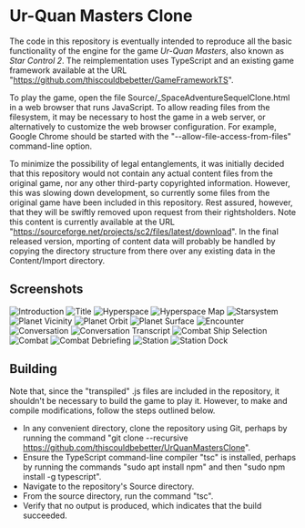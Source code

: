 Ur-Quan Masters Clone
=====================

The code in this repository is eventually intended to reproduce all the basic functionality of the engine for the game _Ur-Quan Masters_, also known as _Star Control 2_.  The reimplementation uses TypeScript and an existing game framework available at the URL "https://github.com/thiscouldbebetter/GameFrameworkTS".

To play the game, open the file Source/_SpaceAdventureSequelClone.html in a web browser that runs JavaScript.  To allow reading files from the filesystem, it may be necessary to host the game in a web server, or alternatively to customize the web browser configuration.  For example, Google Chrome should be started with the "--allow-file-access-from-files" command-line option.

To minimize the possibility of legal entanglements, it was initially decided that this repository would not contain any actual content files from the original game, nor any other third-party copyrighted information.  However, this was slowing down development, so currently some files from the original game have been included in this repository.  Rest assured, however, that they will be swiftly removed upon request from their rightsholders.  Note this content is currently available at the URL "https://sourceforge.net/projects/sc2/files/latest/download".  In the final released version, mporting of content data will probably be handled by copying the directory structure from there over any existing data in the Content/Import directory.


Screenshots
-----------

![Introduction](/Screenshots/Screenshot-Introduction.png?raw=true "Introduction")
![Title](/Screenshots/Screenshot-Title.png?raw=true "Title")
![Hyperspace](/Screenshots/Screenshot-Hyperspace.png?raw=true "Hyperspace")
![Hyperspace Map](/Screenshots/Screenshot-HyperspaceMap.png?raw=true "Hyperspace Map")
![Starsystem](/Screenshots/Screenshot-Starsystem.png?raw=true "Starsystem")
![Planet Vicinity](/Screenshots/Screenshot-PlanetVicinity.png?raw=true "Planet Vicinity")
![Planet Orbit](/Screenshots/Screenshot-PlanetOrbit.png?raw=true "Planet Orbit")
![Planet Surface](/Screenshots/Screenshot-PlanetSurface.png?raw=true "Planet Surface")
![Encounter](/Screenshots/Screenshot-Encounter.png?raw=true "Encounter")
![Conversation](/Screenshots/Screenshot-Conversation.png?raw=true "Conversation")
![Conversation Transcript](/Screenshots/Screenshot-ConversationTranscript.png?raw=true "Conversation Transcript")
![Combat Ship Selection](/Screenshots/Screenshot-CombatShipSelect.png?raw=true "Combat Ship Selection")
![Combat](/Screenshots/Screenshot-Combat.png?raw=true "Combat")
![Combat Debriefing](/Screenshots/Screenshot-CombatDebriefing.png?raw=true "Combat Debriefing")
![Station](/Screenshots/Screenshot-Station.png?raw=true "Station")
![Station Dock](/Screenshots/Screenshot-StationDock.png?raw=true "Station Dock")


Building
--------
Note that, since the "transpiled" .js files are included in the repository, it shouldn't be necessary to build the game to play it.  However, to make and compile modifications, follow the steps outlined below.

* In any convenient directory, clone the repository using Git, perhaps by running the command "git clone --recursive https://github.com/thiscouldbebetter/UrQuanMastersClone".
* Ensure the TypeScript command-line compiler "tsc" is installed, perhaps by running the commands "sudo apt install npm" and then "sudo npm install -g typescript".
* Navigate to the repository's Source directory.
* From the source directory, run the command "tsc".
* Verify that no output is produced, which indicates that the build succeeded.
